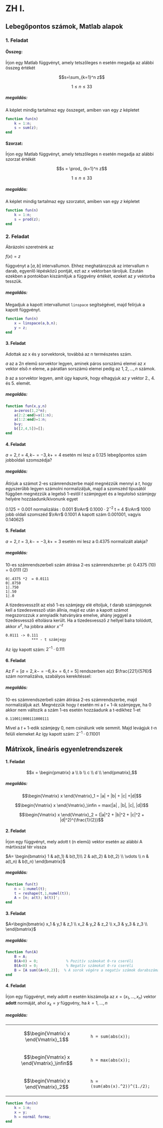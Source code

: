 # ZH I.

## Lebegőpontos számok, Matlab alapok
### 1. Feladat 
#### Összeg:
Írjon egy Matlab függvényt, amely tetszőleges n esetén megadja az alábbi összeg  értékét

$$s=\sum_{k=1}^n  z$$

$$1 \leq n \leq 33$$

##### megoldás:
A képlet mindig tartalmaz egy összeget, amiben van egy $z$ képletet

```matlab
function fun(n)
    k = 1:n;
    s = sum(z);
end
```
#### Szorzat:
Írjon egy Matlab függvényt, amely tetszőleges n esetén megadja az alábbi szorzat  értékét

$$s = \prod_ {k=1}^n z$$


$$1 \leq n \leq 33$$
##### megoldás:
A képlet mindig tartalmaz egy szorzatot, amiben van egy $z$ képletet
```matlab
function fun(n)
    k = 1:n;
    s = prod(z);
end
```

### 2. Feladat 
Ábrázolni szeretnénk az

$f(x) = z$

függvényt a $[a,b]$ intervallumon. Ehhez meghatározzuk az intervallum n darab, egyenlő lépésközű pontját, ezt az $x$ vektorban tároljuk. Ezután ezekben a pontokban kiszámítjuk a függvény értékét, ezeket az $y$ vektorba tesszük.

##### megoldás:
Megadjuk a kapott intervallumot ```linspace``` segítségével, majd felírjuk a kapott függvényt.
```matlab
function fun(n)
    x = linspace(a,b,n);
    y = z;
end
```
#### 3. Feladat

Adottak az x és y sorvektorok, továbbá az n természetes szám. 

$a$ az a $2n$ elemű sorvektor legyen, aminek páros sorszámú elemei az $x$ vektor első $n$ eleme, a páratlan sorszámú elemei pedig az $1,2,…,n$ számok. 

$b$ az a sorvektor legyen, amit úgy kapunk, hogy elhagyjuk az $y$ vektor $2.$, $4.$ és $5.$ elemét.

##### megoldás:
```matlab
function fun(x,y,n)
    a=zeros(1,2*n);
    a(2:2:end)=x(1:n);
    a(1:2:end)=1:n;
    b=y;
    b([2,4,5])=[];
end
```

#### 4. Feladat
$a=2, t=4, k−=−3, k+=4$ esetén mi lesz a  0.125 lebegőpontos szám jobboldali szomszédja?
##### megoldás:
Átírjuk a számot 2-es számrendszerbe majd megnézzük mennyi a $t$, hogy egyszerűbb legyen számolni normalizáljuk, majd a szomszéd típusától függően megnézzük a legelső 1-estől $t$ számjegyet és a legutolsó számjegy helyére hozzáadunk/kivonunk egyet

$0.125 = 0.001$
normalizálás : $0.001$ $\rArr$ $0.1000 \cdot 2^{-2}$
t = 4 $\rArr$  $1000$ 
jobb oldali szomszéd $\rArr$ 0.1001
A kapott szám $0.001001$, vagyis $0.140625$



#### 5. Feladat
$a=2, t=3, k−=−3, k+=3$ esetén mi lesz a 0.4375 normalizált alakja? 

##### megoldás:
10-es számrendszerbeli szám átírása 2-es számrendszerbe:
pl: 0.4375 (10) = 0.0111 (2)
```
0|.4375 *2  = 0.0111
0|.8750
1|.750
1|.50
1|.0
```

A tizedesvesszőt az első $1$-es számjegy elé eltoljuk, $t$ darab számjegynek kell a tizedesvessző után állnia, majd ez után a kapott számot  megszorozzuk $x$ annyiadik hatványára emelve, ahány jeggyel a tizedesvessző eltolásra került.
Ha a tizedesvessző $z$ hellyel balra tolódott, akkor $x^z$, ha jobbra akkor $x^{-z}$
```
0.0111 -> 0.111
            *** - t számjegy
```
Az így kapott szám: $2^{-1} \cdot 0.111$



#### 6. Feladat
Az $F=[a=2,k−=−6,k+=6,t=5]$ rendszerben a(z) $\frac{221}{576}$ szám normalizálva, szabályos kerekítéssel: 
##### megoldás:
10-es számrendszerbeli szám átírása 2-es számrendszerbe, majd normalizáljuk azt.
Megnézzük hogy $t$ esetén mi a $t+1$-ik számjegye, ha 0 akkor nem változik a szám 1-es esetén hozzáadunk a t-edikhez 1-et
```
0.11001|000111000111
```
Mivel a $t+1$-edik számjegy $0$, nem csinálunk vele semmit.
Majd levágjuk  $t$-n felüli elemeket
Az így kapott szám: $2^{-1} \cdot 0.11001$


<div style='page-break-after: always;'></div>


## Mátrixok, lineáris egyenletrendszerek

#### 1. Feladat

$$x = \begin{pmatrix}
a \\ b \\ c \\ d \\
\end{pmatrix},$$

##### megoldás:

$$\begin{Vmatrix}
x
\end{Vmatrix}_1 =  |a| + |b| + |c| +|d|$$

$$\begin{Vmatrix}
x
\end{Vmatrix}_\infin = max(|a| , |b|, |c|, |d|)$$

$$\begin{Vmatrix}
x
\end{Vmatrix}_2 = (|a|^2 + |b|^2 + |c|^2 + |d|^2)^{\frac{1}{2}}$$

#### 2. Feladat
Írjon egy függvényt, mely adott t (n elemű)  vektor esetén az alábbi A mártixszal tér vissza

$A= \begin{bmatrix}
    1  & a(t_1) & b(t_1)\\ 
    2  & a(t_2) & b(t_2) \\
    \vdots \\
    n  &  a(t_n) & b(t_n)
\end{bmatrix}$

##### megoldás:
```matlab
function fun(t)
    n = 1:numel(t);
    t = reshape(t,1,numel(t));
    A = [n; a(t); b(t)]';
end
```

#### 3. Feladat

$A=\begin{bmatrix}
x_1 & y_1 & z_1 \\
x_2 & y_2 & z_2 \\
x_3 & y_3 & z_3 \\
\end{bmatrix}$

##### megoldás:
```matlab
function fun(A)
    B = A;
    B(A>0) = 0;             % Pozitív számokat 0-ra cseréli
    B(A<0) = 0;             % Negatív számokat 0-ra cseréli
    B = [A sum((A<0),2)];  % A sorok végére a negatív számok darabszámát írja
end
```

#### 4. Feladat
Írjon egy függvényt, mely adott $n$ esetén kiszámolja az $x=(x_1,\dots,x_n)$ vektor  **adott** normáját, ahol $x_k= y$ függvény, ha $k=1,\dots,n$

##### megoldás:

<table>
  <tr>
<td>

$$\begin{Vmatrix}
x
\end{Vmatrix}_1$$

</td>
<td>
 
 ```h = sum(abs(x));```
 
 </td>
  </tr>
  <tr>
  <td>

$$\begin{Vmatrix}
x
\end{Vmatrix}_\infin$$
    
</td>
<td>

```h = max(abs(x));```

</td>
  </tr>
   <tr>
<td>
    
$$\begin{Vmatrix}
x
\end{Vmatrix}_2$$

</td>
<td>

```h = (sum(abs(x).^2))^(1./2);```

</td>
  </tr>
  </table>

```matlab
function fun(n)
    k = 1:n;
    x = y;
    h = normál forma;
end
```

